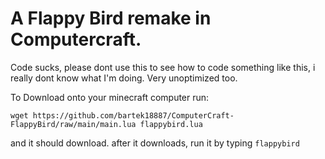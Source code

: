 # A Flappy Bird remake in Computercraft.

Code sucks, please dont use this to see how to code something like this, i really dont know what I'm doing. Very unoptimized too.

To Download onto your minecraft computer run:
```
wget https://github.com/bartek18887/ComputerCraft-FlappyBird/raw/main/main.lua flappybird.lua
```
and it should download. after it downloads, run it by typing `flappybird`
